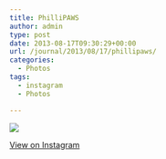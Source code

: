 ```yaml
---
title: PhilliPAWS
author: admin
type: post
date: 2013-08-17T09:30:29+00:00
url: /journal/2013/08/17/phillipaws/
categories:
  - Photos
tags:
  - instagram
  - Photos

---
```

<img src="http://lobban.org/wordpress//HLIC/a5cf5033e1e342b5f8f26414d99a3479.jpg" class="instagram-image" />

<p class="view-instagram">
  <a href="http://instagram.com/p/dG9P9lKlgq/">View on Instagram</a>
</p>